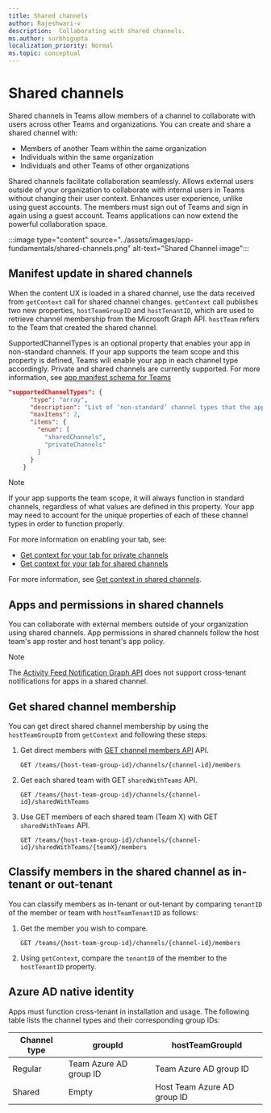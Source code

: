 ```yaml
---
title: Shared channels
author: Rajeshwari-v
description:  Collaborating with shared channels.
ms.author: surbhigupta
localization_priority: Normal
ms.topic: conceptual
---
```


# Shared channels

Shared channels in Teams allow members of a channel to collaborate with users across other Teams and organizations. You can create and share a shared channel with:

* Members of another Team within the same organization
* Individuals within the same organization
* Individuals and other Teams of other organizations

Shared channels facilitate collaboration seamlessly. Allows external users outside of your organization to collaborate with internal users in Teams without changing their user context. Enhances user experience, unlike using guest accounts. The members must sign out of Teams and sign in again using a guest account. Teams applications can now extend the powerful collaboration space.

:::image type="content" source="../assets/images/app-fundamentals/shared-channels.png" alt-text="Shared Channel image":::

## Manifest update in shared channels

When the content UX is loaded in a shared channel, use the data received from `getContext` call for  shared channel changes. `getContext` call publishes two new properties, `hostTeamGroupID` and `hostTenantID`, which are used to retrieve channel membership from the Microsoft Graph API. `hostTeam` refers to the Team that created the shared channel.

SupportedChannelTypes is an optional property that enables your app in non-standard channels. If your app supports the team scope and this property is defined, Teams will enable your app in each channel type accordingly. Private and shared channels are currently supported. For more information, see [app manifest schema for Teams](../../resources/schema/manifest-schema.md)

```JSON
"supportedChannelTypes": {
      "type": "array",
      "description": "List of ‘non-standard’ channel types that the app supports. Note: Channels of standard type are supported by default if the app supports team scope. ",
      "maxItems": 2,
      "items": { 
        "enum": [
          "sharedChannels",
          "privateChannels"
        ]
      }
    }
```

> [!NOTE]
> If your app supports the team scope, it will always function in standard channels, regardless of what values are defined in this property.
> Your app may need to account for the unique properties of each of these channel types in order to function properly.

For more information on enabling your tab, see:

* [Get context for your tab for private channels](../../tabs/how-to/access-teams-context.md#retrieve-context-in-private-channels)
* [Get context for your tab for shared channels](../../tabs/how-to/access-teams-context.md#retrieve-context-in-microsoft-teams-connect-shared-channels)

For more information, see [Get context in shared channels](~/tabs/how-to/access-teams-context.md#get-context-in-shared-channels).  

## Apps and permissions in shared channels

You can collaborate with external members outside of your organization using shared channels. App permissions in shared channels follow the host team's app roster and host tenant's app policy.

> [!NOTE]
> The [Activity Feed Notification Graph API](/graph/teams-send-activityfeednotifications) does not support cross-tenant notifications for apps in a shared channel.

## Get shared channel membership

You can get direct shared channel membership by using the `hostTeamGroupID` from `getContext` and following these steps:

1. Get direct members with [GET channel members API](/graph/api/channel-list-members?view=graph-rest-beta&tabs=http&preserve-view=true) API.

    ```http
    GET /teams/{host-team-group-id}/channels/{channel-id}/members
    ```

2. Get each shared team with GET `sharedWithTeams` API.

    ```http
    GET /teams/{host-team-group-id}/channels/{channel-id}/sharedWithTeams
    ```

3. Use GET members of each shared team (Team X) with GET `sharedWithTeams` API.

    ```http
    GET /teams/{host-team-group-id}/channels/{channel-id}/sharedWithTeams/{teamX}/members
    ```

## Classify members in the shared channel as in-tenant or out-tenant

You can classify members as in-tenant or out-tenant by comparing `tenantID` of the member or team with `hostTeamTenantID` as follows:

1. Get the member you wish to compare.

    ```http
    GET /teams/{host-team-group-id}/channels/{channel-id}/members
    ```

2. Using `getContext`, compare the `tenantID` of the member to the `hostTenantID` property.

## Azure AD native identity

Apps must function cross-tenant in installation and usage. The following table lists the channel types and their corresponding group IDs:

|Channel type| groupId | hostTeamGroupId |
|----------|---------|-----------------|
|Regular | Team Azure AD group ID | Team Azure AD group ID |
|Shared | Empty | Host Team Azure AD group ID |
